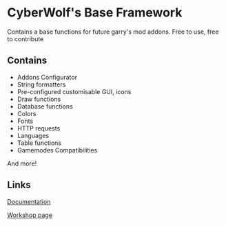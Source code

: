 # CyberWolf's Base Framework

Contains a base functions for future garry's mod addons. Free to use, free to contribute

## Contains

- Addons Configurator
- String formatters
- Pre-configured customisable GUI, icons
- Draw functions
- Database functions
- Colors
- Fonts
- HTTP requests
- Languages
- Table functions
- Gamemodes Compatibilities

And more!

## Links

[Documentation](http://codelit.github.io/gmod-cw-base/)

[Workshop page](https://steamcommunity.com/sharedfiles/filedetails/?id=2394292123)